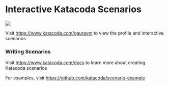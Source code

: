 # Interactive Katacoda Scenarios

[![](http://shields.katacoda.com/katacoda/gauravm/count.svg)](https://www.katacoda.com/gauravm "Get your profile on Katacoda.com")

Visit https://www.katacoda.com/gauravm to view the profile and interactive scenarios

### Writing Scenarios
Visit https://www.katacoda.com/docs to learn more about creating Katacoda scenarios

For examples, visit https://github.com/katacoda/scenario-example

